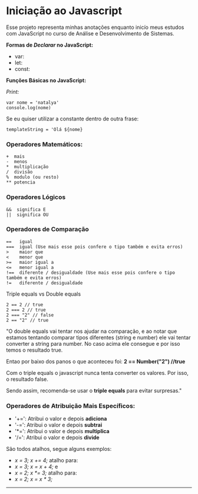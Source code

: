 # Iniciação ao Javascript

Esse projeto representa minhas anotações enquanto inicío meus estudos com JavaScript no curso de Análise e Desenvolvimento de Sistemas.



**Formas de _Declarar_ no JavaScript:**

* var: 
* let:
* const:


**Funções Básicas no JavaScript:**

_Print:_
```
var nome = 'natalya'
console.log(nome)
```
Se eu quiser utilizar a constante dentro de outra frase:
```
templateString = 'Olá ${nome}
```

### Operadores Matemáticos:
```
+  mais
-  menos
*  multiplicação
/  divisão
%  modulo (ou resto)
** potencia

```

### Operadores Lógicos
```
&&  significa E
||  significa OU
```
### Operadores de Comparação
```
==   igual
===  igual (Use mais esse pois confere o tipo também e evita erros)
>    maior que
<    menor que
>=   maior igual a
<=   menor igual a
!==  diferente / desigualdade (Use mais esse pois confere o tipo também e evita erros)
!=   diferente / desigualdade
```
Triple equals vs Double equals
```
2 == 2 // true
2 === 2 // true
2 === "2" // false
2 == "2" // true
```
"O double equals vai tentar nos ajudar na comparação, e ao notar que estamos tentando comparar tipos diferentes (string e number) ele vai tentar converter a string para number. No caso acima ele consegue e por isso temos o resultado true.

Entao por baixo dos panos o que aconteceu foi: **2 == Number("2") //true**

Com o triple equals o javascript nunca tenta converter os valores. Por isso, o resultado false.

Sendo assim, recomenda-se usar o **triple equals** para evitar surpresas."

### Operadores de Atribuição Mais Específicos:

* '+=': Atribui o valor e depois **adiciona**
* '-=': Atribui o valor e depois **subtrai**
* '*=': Atribui o valor e depois **multiplica**
* '/=': Atribui o valor e depois **divide**

São todos atalhos, segue alguns exemplos:
- *x = 3; x += 4;*
atalho para:
- *x = 3; x = x + 4;*
e
- _x = 2; x *= 3;_
atalho para:
- *x = 2; x = x * 3;*

---
